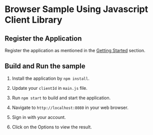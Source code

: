 # Browser Sample Using Javascript Client Library

## Register the Application

Register the application as mentioned in the [Getting Started](../../README.md#1-register-your-application) section.

## Build and Run the sample

1. Install the application by `npm install`.

2. Update your `clientId` in `main.js` file.

3. Run `npm start` to build and start the application.

3. Navigate to `http://localhost:8080` in your web browser.

4. Sign in with your account.

5. Click on the Options to view the result.